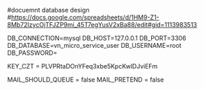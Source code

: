 #docuemnt database design
#https://docs.google.com/spreadsheets/d/1HM9-Z1-8Mb72IzycOjTFJZP9mi_45T7egYusV2xBa88/edit#gid=1113983513

DB_CONNECTION=mysql
DB_HOST=127.0.0.1
DB_PORT=3306
DB_DATABASE=vn_micro_service_user
DB_USERNAME=root
DB_PASSWORD=


KEY_CZT = PLVPRtaDOnYFeq3xbe5KpcKwlDJviEFm

MAIL_SHOULD_QUEUE              = false
MAIL_PRETEND                   = false
